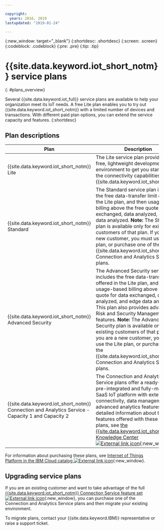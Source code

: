 ```yaml
---

copyright:
  years: 2016, 2019
lastupdated: "2019-01-24"

---
```


{:new_window: target="\_blank"}
{:shortdesc: .shortdesc}
{:screen: .screen}
{:codeblock: .codeblock}
{:pre: .pre}
{:tip: .tip}


# {{site.data.keyword.iot_short_notm}} service plans
{: #plans_overview}

Several {{site.data.keyword.iot_full}} service plans are available to help your organization meet its IoT needs. A free Lite plan enables you to try out {{site.data.keyword.iot_short_notm}} with a limited number of devices and transactions. With different paid plan options, you can extend the service capacity and features.
{:shortdesc}

## Plan descriptions

Plan       | Description       
---------- | ------------
{{site.data.keyword.iot_short_notm}} Lite | The Lite service plan provides a free, lightweight development environment to get you started with the connectivity capabilities of {{site.data.keyword.iot_short_notm}}.
{{site.data.keyword.iot_short_notm}} Standard | The Standard service plan includes the free data-transfer limit offered in the Lite plan, and then usage-based billing above the free quote for data exchanged, data analyzed, and edge data analyzed. **Note:** The Standard plan is available only for existing customers of that plan. If you are a new customer, you must use the Lite plan, or purchase one of the {{site.data.keyword.iot_short_notm}} Connection and Analytics Service plans.
{{site.data.keyword.iot_short_notm}} Advanced Security | The Advanced Security service plan includes the free data-transfer limit offered in the Lite plan, and then usage-based billing above the free quote for data exchanged, data analyzed, and edge data analyzed. This plan also provides advanced Risk and Security Management features. **Note:** The Advanced Security plan is available only for existing customers of that plan. If you are a new customer, you must use the Lite plan, or purchase one of the {{site.data.keyword.iot_short_notm}} Connection and Analytics Service plans.
{{site.data.keyword.iot_short_notm}} Connection and Analytics Service - Capacity 1 and Capacity 2 | The Connection and Analytics Service plans offer a ready-to-run, pre-integrated and fully-managed SaaS IoT platform with extended connectivity, data management, and advanced analytics features. For detailed information about the features offered with these service plans, see [the {{site.data.keyword.iot_short_notm}} Knowledge Center ![External link icon](../../icons/launch-glyph.svg "External link icon")](https://www.ibm.com/support/knowledgecenter/SSQP8H/iot/overview/overview.html){:new_window}

For information about purchasing these plans, see [Internet of Things Platform in the IBM Cloud catalog ![External link icon](../../icons/launch-glyph.svg "External link icon")](https://cloud.ibm.com/catalog/services/internet-of-things-platform){:new_window}.

## Upgrading service plans

If you are an existing customer and want to take advantage of the full [{{site.data.keyword.iot_short_notm}} Connection Service feature set ![External link icon](../../icons/launch-glyph.svg "External link icon")](https://www.ibm.com/support/knowledgecenter/SSQP8H/iot/overview/overview.html){:new_window}, you can purchase one of the Connection and Analytics Service plans and then migrate your existing environment.

To migrate plans, contact your {{site.data.keyword.IBM}} representative or raise a support ticket.

<!--- - To migrate from {{site.data.keyword.iot_short_notm}} Standard and Advanced Security plans, contact your {{site.data.keyword.IBM}} representative or raise a support ticket.--->
<!---  - To migrate from {{site.data.keyword.iot_short_notm}} Lite plan, or to migrate to other plans with only the essential configuration settings included, see the instructions in [Migrate {{site.data.keyword.iot_short_notm}} Lite](org_migration.html).--->
